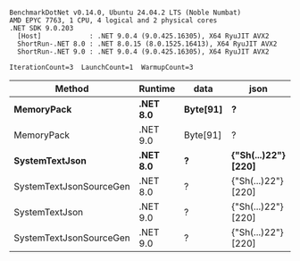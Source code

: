 ```

BenchmarkDotNet v0.14.0, Ubuntu 24.04.2 LTS (Noble Numbat)
AMD EPYC 7763, 1 CPU, 4 logical and 2 physical cores
.NET SDK 9.0.203
  [Host]            : .NET 9.0.4 (9.0.425.16305), X64 RyuJIT AVX2
  ShortRun-.NET 8.0 : .NET 8.0.15 (8.0.1525.16413), X64 RyuJIT AVX2
  ShortRun-.NET 9.0 : .NET 9.0.4 (9.0.425.16305), X64 RyuJIT AVX2

IterationCount=3  LaunchCount=1  WarmupCount=3  

```
| Method                  | Runtime  | data     | json                | Mean        | Error     | StdDev   | Min         | Max         | Gen0   | Allocated |
|------------------------ |--------- |--------- |-------------------- |------------:|----------:|---------:|------------:|------------:|-------:|----------:|
| **MemoryPack**              | **.NET 8.0** | **Byte[91]** | **?**                   |    **97.65 ns** | **17.767 ns** | **0.974 ns** |    **96.91 ns** |    **98.75 ns** | **0.0100** |     **168 B** |
| MemoryPack              | .NET 9.0 | Byte[91] | ?                   |    71.57 ns | 21.159 ns | 1.160 ns |    70.28 ns |    72.52 ns | 0.0100 |     168 B |
| **SystemTextJson**          | **.NET 8.0** | **?**        | **{&quot;Sh(...)22&quot;} [220]** | **1,175.07 ns** | **25.222 ns** | **1.383 ns** | **1,174.13 ns** | **1,176.66 ns** | **0.0095** |     **168 B** |
| SystemTextJsonSourceGen | .NET 8.0 | ?        | {&quot;Sh(...)22&quot;} [220] | 1,156.73 ns |  5.673 ns | 0.311 ns | 1,156.37 ns | 1,156.92 ns | 0.0095 |     168 B |
| SystemTextJson          | .NET 9.0 | ?        | {&quot;Sh(...)22&quot;} [220] | 1,144.30 ns | 40.248 ns | 2.206 ns | 1,141.94 ns | 1,146.30 ns | 0.0095 |     168 B |
| SystemTextJsonSourceGen | .NET 9.0 | ?        | {&quot;Sh(...)22&quot;} [220] | 1,132.45 ns | 65.394 ns | 3.584 ns | 1,129.88 ns | 1,136.54 ns | 0.0095 |     168 B |
